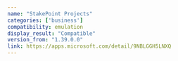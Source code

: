 ```yaml
---
name: "StakePoint Projects"
categories: ['business']
compatibility: emulation
display_result: "Compatible"
version_from: "1.39.0.0"
link: https://apps.microsoft.com/detail/9NBLGGH5LNXQ
---
```

